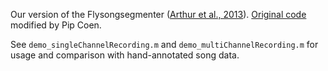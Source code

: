 Our version of the Flysongsegmenter ([Arthur et al., 2013][1]). 
[Original code][2] modified by Pip Coen. 

See `demo_singleChannelRecording.m` and `demo_multiChannelRecording.m` for usage and comparison with hand-annotated song data.


[1]: https://bmcbiol.biomedcentral.com/articles/10.1186/1741-7007-11-11 "Multi-channel acoustic recording and automated analysis of Drosophila courtship songs"
[2]: https://github.com/FlyCourtship/FlySongSegmenter "fly song segmenter"